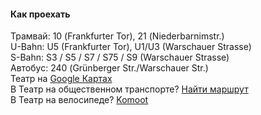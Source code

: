 <h4>Как проехать</h4>
<div>
<span class="font-opacity1">Трамвай:</span> 10 (Frankfurter Tor), 21 (Niederbarnimstr.)<br>
<span class="font-opacity1">U-Bahn:</span> U5 (Frankfurter Tor), U1/U3 (Warschauer Strasse)<br>
<span class="font-opacity1">S-Bahn:</span> S3 / S5 / S7 / S75 / S9 (Warschauer Strasse)<br>
<span class="font-opacity1">Автобус:</span> 240 (Grünberger Str./Warschauer Str.)
</div>
<div class="ext-links">
Театр на <a href="https://maps.app.goo.gl/kYhTMEEmqBcvgLFG6" target="_blank"	rel="noopener external">Google Картах</a>
<br>
В Театр на общественном транспорте? <a href="https://www.bvg.de/de/verbindungen/verbindungssuche" target="_blank"	rel="noopener external">Найти маршрут</a>
<br>
В Театр на велосипеде? <a href="https://www.komoot.com/de-de/plan/" target="_blank"	rel="noopener external">Komoot</a>
</div>
